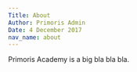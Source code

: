 ```yaml
---
Title: About
Author: Primoris Admin
Date: 4 December 2017
nav_name: about
---
```


Primoris Academy is a big bla bla bla.


